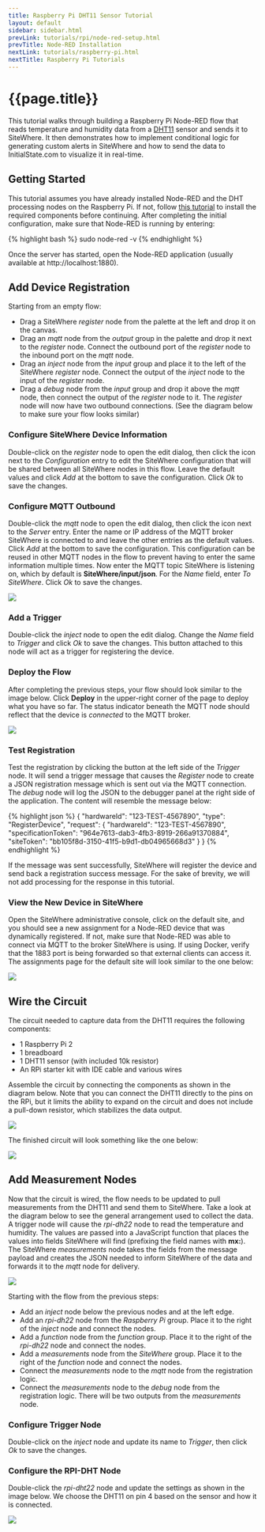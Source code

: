 ```yaml
---
title: Raspberry Pi DHT11 Sensor Tutorial
layout: default
sidebar: sidebar.html
prevLink: tutorials/rpi/node-red-setup.html
prevTitle: Node-RED Installation
nextLink: tutorials/raspberry-pi.html
nextTitle: Raspberry Pi Tutorials
---
```


# {{page.title}}
This tutorial walks through building a Raspberry Pi Node-RED flow that reads 
temperature and humidity data from a [DHT11](https://www.adafruit.com/product/386) 
sensor and sends it to SiteWhere. It then demonstrates how to implement conditional 
logic for generating custom alerts in SiteWhere and how to send the data to 
InitialState.com to visualize it in real-time.

## Getting Started
This tutorial assumes you have already installed Node-RED and the DHT 
processing nodes on the Raspberry Pi. If not, follow 
[this tutorial](node-red-setup.html) to install the required components 
before continuing. After completing the initial configuration, make
sure that Node-RED is running by entering:

{% highlight bash %}
sudo node-red -v
{% endhighlight %}

Once the server has started, open the Node-RED application (usually available 
at http://localhost:1880).

## Add Device Registration
Starting from an empty flow: 

* Drag a SiteWhere *register* node from the palette at the left and drop it on the canvas. 
* Drag an *mqtt* node from the *output* group in the palette and drop it next to the *register* node. 
  Connect the outbound port of the *register* node to the inbound port on the *mqtt* node. 
* Drag an *inject* node from the *input* group and place it to the left of the SiteWhere *register* node. 
  Connect the output of the *inject* node to the input of the *register* node. 
* Drag a *debug* node from the *input* group and drop it above the *mqtt* node, then connect
  the output of the *register* node to it. The *register* node will now have two outbound connections. 
  (See the diagram below to make sure your flow looks similar)

### Configure SiteWhere Device Information
Double-click on the *register* node to open the edit dialog, then
click the <i class="fa fa-pencil"></i> icon next to the *Configuration* entry to edit the SiteWhere 
configuration that will be shared between all SiteWhere nodes in this flow.
Leave the default values and click *Add* at the bottom to save the configuration.
Click *Ok* to save the changes.

### Configure MQTT Outbound
Double-click the *mqtt* node to open the edit dialog, then click the
<i class="fa fa-pencil"></i> icon next to the *Server* entry. Enter the name or IP address of the MQTT
broker SiteWhere is connected to and leave the other entries as the default
values. Click *Add* at the bottom to save the configuration. This configuration
can be reused in other MQTT nodes in the flow to prevent having to enter the
same information multiple times. Now enter the MQTT topic SiteWhere is listening on,
which by default is **SiteWhere/input/json**. For the *Name* field, enter 
*To SiteWhere*. Click *Ok* to save the changes.

<a href="{{ site.url }}/images/tutorials/rpi/dht11/dht11-mqtt-config.png" data-lightbox="rpi" title="Configure MQTT">
	<img src="{{ site.url }}/images/tutorials/rpi/dht11/dht11-mqtt-config.png"/>
</a>

### Add a Trigger
Double-click the *inject* node to open the edit dialog. Change the *Name* field
to *Trigger* and click *Ok* to save the changes. This button attached to this node
will act as a trigger for registering the device.

### Deploy the Flow
After completing the previous steps, your flow should look similar to the image
below. Click **Deploy** in the upper-right corner of the page to deploy what 
you have so far. The status indicator beneath the MQTT node should reflect that
the device is *connected* to the MQTT broker.

<a href="{{ site.url }}/images/tutorials/rpi/dht11/dht11-register.png" data-lightbox="rpi" title="Add Registration Nodes">
	<img src="{{ site.url }}/images/tutorials/rpi/dht11/dht11-register.png"/>
</a>

### Test Registration
Test the registration by clicking the button at the left side of the *Trigger* node. It will
send a trigger message that causes the *Register* node to create a JSON registration message
which is sent out via the MQTT connection. The *debug* node will log the JSON to the debugger
panel at the right side of the application. The content will resemble the message below:

{% highlight json %}
{
	"hardwareId": "123-TEST-4567890",
	"type": "RegisterDevice",
	"request": {
		"hardwareId": "123-TEST-4567890",
		"specificationToken": "964e7613-dab3-4fb3-8919-266a91370884",
		"siteToken": "bb105f8d-3150-41f5-b9d1-db04965668d3"
	}
}
{% endhighlight %}

If the message was sent successfully, SiteWhere will register the device and send 
back a registration success message. For the sake of brevity, we will not add 
processing for the response in this tutorial. 

### View the New Device in SiteWhere
Open the SiteWhere administrative console, click on the default site, 
and you should see a new assignment for a Node-RED device that was 
dynamically registered. If not, make sure that Node-RED was able to connect via MQTT
to the broker SiteWhere is using. If using Docker, verify that the 1883 port is being forwarded
so that external clients can access it. The assignments page for the default site will look
similar to the one below:

<a href="{{ site.url }}/images/tutorials/rpi/dht11/dht11-device-added.png" data-lightbox="rpi" title="Add Registration Nodes">
	<img src="{{ site.url }}/images/tutorials/rpi/dht11/dht11-device-added.png"/>
</a>

## Wire the Circuit
The circuit needed to capture data from the DHT11 requires the following components:

* 1 Raspberry Pi 2
* 1 breadboard
* 1 DHT11 sensor (with included 10k resistor)
* An RPi starter kit with IDE cable and various wires

Assemble the circuit by connecting the components as shown in the diagram below. Note
that you can connect the DHT11 directly to the pins on the RPi, but it limits the 
ability to expand on the circuit and does not include a pull-down resistor, which
stabilizes the data output.

<a href="{{ site.url }}/images/tutorials/rpi/dht11/dht11-circuit.png" data-lightbox="rpi" title="Build Circuit">
	<img src="{{ site.url }}/images/tutorials/rpi/dht11/dht11-circuit.png"/>
</a>

The finished circuit will look something like the one below:

<a href="{{ site.url }}/images/tutorials/rpi/dht11/dht11-circuit-wired.jpg" data-lightbox="rpi" title="Build Circuit">
	<img src="{{ site.url }}/images/tutorials/rpi/dht11/dht11-circuit-wired.jpg"/>
</a>

## Add Measurement Nodes
Now that the circuit is wired, the flow needs to be updated to pull measurements from the 
DHT11 and send them to SiteWhere. Take a look at the diagram below to see the general 
arrangement used to collect the data. A trigger node will cause the *rpi-dh22* node to 
read the temperature and humidity. The values are passed into a JavaScript function that
places the values into fields SiteWhere will find (prefixing the field names with **mx:**).
The SiteWhere *measurements* node takes the fields from the message payload and creates
the JSON needed to inform SiteWhere of the data and forwards it to the *mqtt* node for
delivery.

<a href="{{ site.url }}/images/tutorials/rpi/dht11/dht11-mx-nodes.png" data-lightbox="rpi" title="Add Measurement Nodes">
	<img src="{{ site.url }}/images/tutorials/rpi/dht11/dht11-mx-nodes.png"/>
</a>

Starting with the flow from the previous steps:

* Add an *inject* node below the previous nodes and at the left edge.
* Add an *rpi-dh22* node from the *Raspberry Pi* group. Place it to the right of the *inject*
  node and connect the nodes.
* Add a *function* node from the *function* group. Place it to the right of the *rpi-dh22* 
  node and connect the nodes.
* Add a *measurements* node from the *SiteWhere* group. Place it to the right of the *function*
  node and connect the nodes.
* Connect the *measurements* node to the *mqtt* node from the registration logic.
* Connect the *measurements* node to the *debug* node from the registration logic. There will be
  two outputs from the *measurements* node.
  
### Configure Trigger Node
Double-click on the *inject* node and update its name to *Trigger*, then click *Ok* to save 
the changes.

### Configure the RPI-DHT Node
Double-click the *rpi-dht22* node and update the settings as shown in the image below. We choose
the DHT11 on pin 4 based on the sensor and how it is connected.

<a href="{{ site.url }}/images/tutorials/rpi/dht11/dht11-config.png" data-lightbox="rpi" title="Configure DHT11 Sensor">
	<img src="{{ site.url }}/images/tutorials/rpi/dht11/dht11-config.png"/>
</a>



